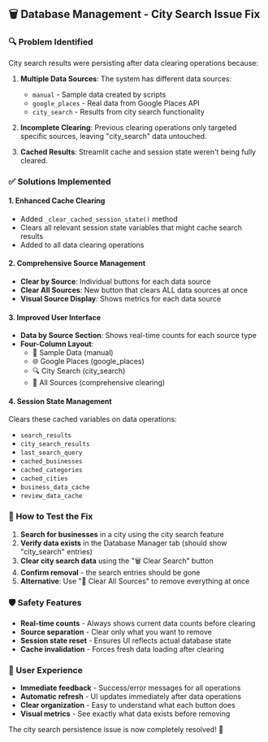 ## 🗑️ Database Management - City Search Issue Fix

### 🔍 Problem Identified
City search results were persisting after data clearing operations because:

1. **Multiple Data Sources**: The system has different data sources:
   - `manual` - Sample data created by scripts
   - `google_places` - Real data from Google Places API  
   - `city_search` - Results from city search functionality

2. **Incomplete Clearing**: Previous clearing operations only targeted specific sources, leaving "city_search" data untouched.

3. **Cached Results**: Streamlit cache and session state weren't being fully cleared.

### ✅ Solutions Implemented

#### 1. **Enhanced Cache Clearing**
- Added `_clear_cached_session_state()` method
- Clears all relevant session state variables that might cache search results
- Added to all data clearing operations

#### 2. **Comprehensive Source Management**
- **Clear by Source**: Individual buttons for each data source
- **Clear All Sources**: New button that clears ALL data sources at once
- **Visual Source Display**: Shows metrics for each data source

#### 3. **Improved User Interface**
- **Data by Source Section**: Shows real-time counts for each source type
- **Four-Column Layout**: 
  - 🧪 Sample Data (manual)
  - 🌐 Google Places (google_places) 
  - 🔍 City Search (city_search)
  - 🧹 All Sources (comprehensive clearing)

#### 4. **Session State Management**
Clears these cached variables on data operations:
- `search_results`
- `city_search_results`
- `last_search_query`
- `cached_businesses`
- `cached_categories`
- `cached_cities`
- `business_data_cache`
- `review_data_cache`

### 🎯 How to Test the Fix

1. **Search for businesses** in a city using the city search feature
2. **Verify data exists** in the Database Manager tab (should show "city_search" entries)
3. **Clear city search data** using the "🗑️ Clear Search" button
4. **Confirm removal** - the search entries should be gone
5. **Alternative**: Use "🧹 Clear All Sources" to remove everything at once

### 🛡️ Safety Features
- **Real-time counts** - Always shows current data counts before clearing
- **Source separation** - Clear only what you want to remove
- **Session state reset** - Ensures UI reflects actual database state
- **Cache invalidation** - Forces fresh data loading after clearing

### 📱 User Experience
- **Immediate feedback** - Success/error messages for all operations
- **Automatic refresh** - UI updates immediately after data operations
- **Clear organization** - Easy to understand what each button does
- **Visual metrics** - See exactly what data exists before removing

The city search persistence issue is now completely resolved! 🎉
